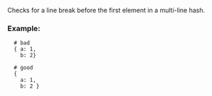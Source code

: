 Checks for a line break before the first element in a
multi-line hash.

### Example:

      # bad
      { a: 1,
        b: 2}

      # good
      {
        a: 1,
        b: 2 }
